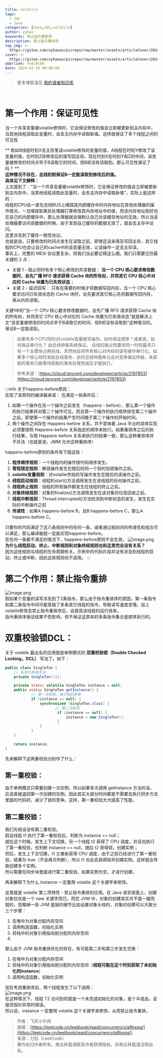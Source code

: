 ```yaml
---
title: volatile
tags:
  - JUC
  - Java
categories: [Java,JUC,volatile]
author: xyhao
keywords: 禁止指令重排序
description: 禁止指令重排序
top_img: >-
  https://gitee.com/xyhaooo/picrepo/raw/master/assets/articleCover/2024-02-16-volatile.png
cover: >-
  https://gitee.com/xyhaooo/picrepo/raw/master/assets/articleCover/2024-02-16-volatile.png
abbrlink: fe4c9cb6
date: 2024-02-16 00:00:00
---
```

> 更多博客请见 [我的语雀知识库](https://www.yuque.com/u41117719/xd1qgc)

<br>

<a name="UnhI0"></a>
# 第一个作用：保证可见性
当一个共享变量被volatile修饰时，它会保证修改的值会立即被更新到主内存中，当其他线程读取此变量时，会去主内存中读取新值。这样就保证了多个线程之间的可见性


** 假如B线程时刻X去主存里读volatile修饰的变量的值，A线程在时刻Y修改了该变量的值，在时刻Z将修改后的值写回主存。现在时刻X在时刻Y和Z的中间，该变量被修改的时间点早于B读取它的时间，但B却没有读取到。那么可见性保证了吗？  **<br />**这种情况不存在，总线机制保证B一定能读取到修改后的值。**<br />**具体见下文解释：**<br />上文提到了：“当一个共享变量被volatile修饰时，它会保证修改的值会立即被更新到主内存中，当其他线程读取此变量时，会去主内存中读取新值”，实际上是这样的：<br />线程的CPU会一直在总线BUS上嗅探其内部缓存中的内存地址在其他处理器的操作情况，一旦嗅探到某处处理器打算修改其内存地址中的值，而该内存地址刚好也在自己的内部缓存中，那么处理器就会强制让自己对该缓存地址的无效。所以当该处理器要访问该数据的时候，由于发现自己缓存的数据无效了，就会去主存中访问。<br />这里涉及到了缓存一致性协议。<br />也就是说，只要修改的时间点发生在读取之前，即使还没来得及写回主存，其它线程的CPU也会让自己的cache中的该变量无效，让读操作一定去主存读。<br />事实上，完整的 MESI 协议更复杂，但我们没必要记得这么细。我们只需要记住最关键的 2 点：

- 关键 1 - 阻止同时有多个核心修改的共享数据： **当一个 CPU 核心要求修改数据时，会先广播 RFO 请求获得 Cache 块的所有权，并将其它 CPU 核心中对应的 Cache 块置为已失效状态**；
- 关键 2 - 延迟回写： 只有在需要的时候才将数据写回内存，当一个 CPU 核心要求访问已失效状态的 Cache 块时，会先要求其它核心先将数据写回内存，再从内存读取。

关键1中的”当一个 CPU 核心要求修改数据时，会先广播 RFO 请求获得 Cache 块的所有权，并将其它 CPU 核心中对应的 Cache 块置为已失效状态“就是解决上文”该变量被修改的时间点早于B读取它的时间，但B却没有读取到“这种情况的。保证B一定能读到。

> 如果有多个CPU同时对volatile变量做写操作。如何保证顺序？或者说，如何保证串行化？
> 由总线仲裁系统保证。
> 总线的独占性要求同一时刻最多只有一个主模块占用总线，天然地会将所有核心对内存的读写操作串行化。如果多个核心同时发起总线事务，此时总线仲裁单元会对竞争做出仲裁，未获胜的事务只能等待获胜的事务处理完成后才能执行。’
> 
>参考来源：[https://cloud.tencent.com/developer/article/2197853](https://cloud.tencent.com/developer/article/2197853)



:::info
关于happens-before原则：<br />实现了该原则的编译器承诺： 在满足一些条件后：

1. 如果一个操作在另一个操作之前发生（happens - before），那么第一个操作的执行结果将对第二个操作可见，而且第一个操作的执行顺序排在第二个操作之前。即使第一个操作的结果产生时间晚于第二个操作的开始时间。
2. 两个操作之间存在 Happens-before 关系，并不意味着 Java 平台的具体实现必须要按照 Happens-before 关系指定的顺序来执行。如果重排序之后的执行结果，与按 Happens-before 关系来执行的结果一致，那么这种重排序并不非法（也就是说，JMM 允许这种重排序）

happens-before原则的条件有下面这些：

1. **程序顺序规则**：一个线程内的操作按代码顺序发生。
2. **管程锁定规则**：解锁操作发生在随后的同一个锁的加锁操作之前。
3. **volatile变量规则**：对volatile字段的写操作发生在随后的读操作之前。
4. **线程启动规则**：线程的start()方法调用发生在该线程的任何操作之前。
5. **线程终止规则**：线程的所有操作都发生在线程的终止之前。
6. **对象终结规则**：对象的finalize()方法调用发生在该对象的垃圾回收之前。
7. **线程中断规则**：Thread.interrupted()方法检测到中断状态的发生，发生在实际的中断操作之前
8. **传递性**：如果A happens-before B，且B happens-before C，那么A happens-before C。

只要你的代码满足了这八条规则中的任何一条，或者通过规则间的传递性和组合可以满足，那么编译器就一定能实现happens-before。<br />在任何一条都不满足的情况下，happens-before原则不会生效。
![image.png](https://gitee.com/xyhaooo/picrepo/raw/master/assets/articleSource/2024-02-16-volatile/img.png)<br /> **为什么线程启动、终止、中断规则和对象终结规则也和这里完全没有关系？**<br />因为这些规则与线程的生命周期有关。示例中的代码片段并没有涉及到线程的启动、终止或中断，因此这些规则也不适用。
:::

<a name="t4ehk"></a>
# 第二个作用：禁止指令重排
![image.png](https://gitee.com/xyhaooo/picrepo/raw/master/assets/articleSource/2024-02-16-volatile/image_1.png)<br />假如某个变量的读写涉及到了2条指令，那么由于指令重排序的原因，第一条指令和第二条指令中间可能穿插了多条其它线程的指令，导致读写速度变慢。加上volatile修饰去禁止指令重排序后，会提高该线程的运行效率。<br />指令重排序保证结果不受影响，但不保证这原本的多条指令集合是顺序执行的。
<a name="DYoyN"></a>
# 双重校验锁DCL：
关于 volatile 最出名的应用就是单例模式的 **双重校验锁（Double Checked Locking，DCL）** 写法了。如下：
```java
public class SingleTon {
	// 私有化构造方法
	private SingleTon(){}; 

	private static volatile SingleTon instance = null;
	public static SingleTon getInstance() {
            // 第一次校验，减少锁的竞争  
            if (instance == null) { 
                synchronized (SingleTon.class) {
                       // 第二次校验
                        if (instance == null) {     
                            instance = new SingleTon();
                        }
                }
            }
    }
    
 	return instance;
}
```
先来解释下这两重校验分别作了什么：
<a name="aJ33Z"></a>
## 第一重校验：
由于单例模式只需要创建一次实例，所以如果多次调用 getInstance 方法的话，应该直接返回第一次创建的实例。因此其实大部分时间都是不需要去执行同步方法里面的代码的，减少了锁的竞争。这样，第一重校验大大提高了性能。
<a name="piQea"></a>
## 第二重校验：
我们先假设没有第二重校验。<br />假设线程 t1 执行了第一重校验后，判断为 instance == null；<br />就在这个时候，发生上下文切换，另一个线程 t2 获得了 CPU 调度，并且也执行了第一重校验，也判断 instance == null，随后 t2 获得锁，创建实例；<br />然后，发生上下文切换，t1 又重新获得 CPU 调度，由于之前已经进行了第一重校验，结果为 true（不会再次判断），所以 t1 也会去获得锁并创建实例。这样就会导致创建多个实例。<br />所以需要在同步块里面进行第二重校验，如果实例为空，才进行创建。

再来解释下为什么 instance 一定要用 volatile 这个关键字来修饰。

这里就是 volatile 第二项特性 - 禁止指令重排的应用。在 Java 语言层面上，创建对象仅仅是一个 new 关键字而已，而在 JVM 中，对象的创建其实并不是一蹴而就的，忽略掉一些 JVM 底层的细节比如设置对象头啥的，对象的创建可以大致分三个步骤：

1. 在堆中为对象分配内存空间
2. 调用构造函数，初始化实例
3. 将栈中的对象引用指向刚分配的内存空间
4. <br />

那么由于 JVM 指令重排优化的存在，有可能第二步和第三步发生交换：

1. 在堆中为对象分配内存空间
2. 将栈中的对象引用指向刚分配的内存空间（**线程可能在这个时刻获取了未初始化的instance**）
3. 调用构造函数，初始化实例

现在考虑重排序后，两个线程发生了以下调用：<br />![image.png](https://gitee.com/xyhaooo/picrepo/raw/master/assets/articleSource/2024-02-16-volatile/image.png)<br />在这种情况下，线程 T2 访问到的就是一个未完成初始化的对象，是个半成品，会报空指针异常的错误。<br />所以说，instance 一定要用 volatile 这个关键字来修饰，从而禁止指令重排。

> 作者：飞天小牛肉<br />链接：[https://leetcode.cn/leetbook/read/concurrency/a8hxqg/](https://leetcode.cn/leetbook/read/concurrency/a8hxqg/)<br />来源：力扣（LeetCode）<br />著作权归作者所有。商业转载请联系作者获得授权，非商业转载请注明出处。
